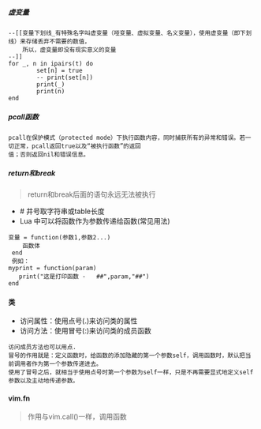 ##### 虚变量
```
--[[变量下划线_有特殊名字叫虚变量（哑变量、虚拟变量、名义变量），使用虚变量（即下划线）来存储丢弃不需要的数值，
    所以，虚变量即没有现实意义的变量
--]]
for _, n in ipairs(t) do
        set[n] = true
        -- print(set[n])
        print(_)
        print(n)
end
```
##### pcall函数

```
pcall在保护模式（protected mode）下执⾏函数内容，同时捕获所有的异常和错误。若⼀切正常，pcall返回true以及“被执⾏函数”的返回
值；否则返回nil和错误信息。
```
##### return和break
> return和break后面的语句永远无法被执行  


- \# 井号取字符串或table长度
- Lua 中可以将函数作为参数传递给函数(常见用法)
```
变量 = function(参数1,参数2...)
    函数体
 end
 例如：
myprint = function(param)
   print("这是打印函数 -   ##",param,"##")
end
```
#### 类
- 访问属性：使用点号(.)来访问类的属性
- 访问方法：使用冒号(:)来访问类的成员函数
```
访问成员方法也可以用点.
冒号的作用就是：定义函数时，给函数的添加隐藏的第一个参数self，调用函数时，默认把当前调用者作为第一个参数传递进去。
使用了冒号之后，就相当于使用点号时第一个参数为self一样，只是不再需要显式地定义self参数以及主动地传递参数。
```
#### vim.fn
> 作用与vim.call()一样，调用函数
